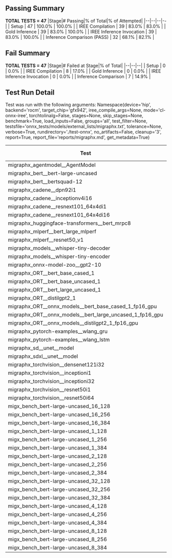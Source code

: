 ## Passing Summary

**TOTAL TESTS = 47**
|Stage|# Passing|% of Total|% of Attempted|
|--|--|--|--|
| Setup | 47 | 100.0% | 100.0% |
| IREE Compilation | 39 | 83.0% | 83.0% |
| Gold Inference | 39 | 83.0% | 100.0% |
| IREE Inference Invocation | 39 | 83.0% | 100.0% |
| Inference Comparison (PASS) | 32 | 68.1% | 82.1% |
## Fail Summary

**TOTAL TESTS = 47**
|Stage|# Failed at Stage|% of Total|
|--|--|--|
| Setup | 0 | 0.0% |
| IREE Compilation | 8 | 17.0% |
| Gold Inference | 0 | 0.0% |
| IREE Inference Invocation | 0 | 0.0% |
| Inference Comparison | 7 | 14.9% |
## Test Run Detail
Test was run with the following arguments:
Namespace(device='hip', backend='rocm', target_chip='gfx942', iree_compile_args=None, mode='cl-onnx-iree', torchtolinalg=False, stages=None, skip_stages=None, benchmark=True, load_inputs=False, groups='all', test_filter=None, testsfile='onnx_tests/models/external_lists/migraphx.txt', tolerance=None, verbose=True, rundirectory='./test-onnx', no_artifacts=False, cleanup='3', report=True, report_file='reports/migraphx.md', get_metadata=True)

| Test | Exit Status | Mean Benchmark Time (ms) | Notes |
|--|--|--|--|
| migraphx_agentmodel__AgentModel | compilation | None | |
| migraphx_bert__bert-large-uncased | PASS | 19.54284631129768 | |
| migraphx_bert__bertsquad-12 | PASS | 7.8966630911775715 | |
| migraphx_cadene__dpn92i1 | compilation | None | |
| migraphx_cadene__inceptionv4i16 | PASS | 83.28857571662714 | |
| migraphx_cadene__resnext101_64x4di1 | compilation | None | |
| migraphx_cadene__resnext101_64x4di16 | PASS | 187.55323548490801 | |
| migraphx_huggingface-transformers__bert_mrpc8 | PASS | 7.375894623692147 | |
| migraphx_mlperf__bert_large_mlperf | Numerics | 24.76346993353218 | |
| migraphx_mlperf__resnet50_v1 | compilation | None | |
| migraphx_models__whisper-tiny-decoder | PASS | 35.106585337780416 | |
| migraphx_models__whisper-tiny-encoder | Numerics | 47.62656936008069 | |
| migraphx_onnx-model-zoo__gpt2-10 | compilation | None | |
| migraphx_ORT__bert_base_cased_1 | PASS | 101.01040698853986 | |
| migraphx_ORT__bert_base_uncased_1 | PASS | 101.00172129681421 | |
| migraphx_ORT__bert_large_uncased_1 | PASS | 502.37913406454027 | |
| migraphx_ORT__distilgpt2_1 | PASS | 54.0970228970624 | |
| migraphx_ORT__onnx_models__bert_base_cased_1_fp16_gpu | Numerics | 63.4542112803143 | |
| migraphx_ORT__onnx_models__bert_large_uncased_1_fp16_gpu | Numerics | 296.3247167256971 | |
| migraphx_ORT__onnx_models__distilgpt2_1_fp16_gpu | Numerics | 32.14469736187973 | |
| migraphx_pytorch-examples__wlang_gru | PASS | 15.437211248057858 | |
| migraphx_pytorch-examples__wlang_lstm | PASS | 6.504121573938839 | |
| migraphx_sd__unet__model | compilation | None | |
| migraphx_sdxl__unet__model | compilation | None | |
| migraphx_torchvision__densenet121i32 | PASS | 56.280590891320664 | |
| migraphx_torchvision__inceptioni1 | PASS | 16.4297794554989 | |
| migraphx_torchvision__inceptioni32 | PASS | 68.74122062387566 | |
| migraphx_torchvision__resnet50i1 | compilation | None | |
| migraphx_torchvision__resnet50i64 | PASS | 144.24503430103263 | |
| migx_bench_bert-large-uncased_16_128 | PASS | 36.65844255470131 | |
| migx_bench_bert-large-uncased_16_256 | PASS | 60.2403292303077 | |
| migx_bench_bert-large-uncased_16_384 | Numerics | 82.02819846984413 | |
| migx_bench_bert-large-uncased_1_128 | PASS | 13.080494478344917 | |
| migx_bench_bert-large-uncased_1_256 | PASS | 13.268099728760857 | |
| migx_bench_bert-large-uncased_1_384 | PASS | 19.49442215091376 | |
| migx_bench_bert-large-uncased_2_128 | PASS | 12.63727955520153 | |
| migx_bench_bert-large-uncased_2_256 | PASS | 13.237035941660592 | |
| migx_bench_bert-large-uncased_2_384 | PASS | 21.93859873417144 | |
| migx_bench_bert-large-uncased_32_128 | PASS | 73.38386417056122 | |
| migx_bench_bert-large-uncased_32_256 | PASS | 115.28370570805338 | |
| migx_bench_bert-large-uncased_32_384 | Numerics | 165.04451170718917 | |
| migx_bench_bert-large-uncased_4_128 | PASS | 14.413922524624533 | |
| migx_bench_bert-large-uncased_4_256 | PASS | 18.27309386104218 | |
| migx_bench_bert-large-uncased_4_384 | PASS | 27.46981791913127 | |
| migx_bench_bert-large-uncased_8_128 | PASS | 20.84403963960415 | |
| migx_bench_bert-large-uncased_8_256 | PASS | 30.376403660014052 | |
| migx_bench_bert-large-uncased_8_384 | PASS | 44.99737819423899 | |
